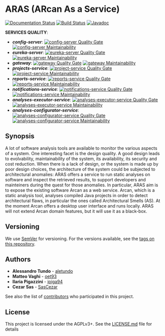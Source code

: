 # ARAS (ARcan As a Service)
[![Documentation Status](https://readthedocs.org/projects/aras/badge/?version=latest)](http://aras.readthedocs.io/en/latest/?badge=latest)
[![Build Status](https://travis-ci.org/aletundo/aras.svg?branch=master)](https://travis-ci.org/aletundo/aras)
[![Javadoc](https://img.shields.io/badge/javadoc-published-blue.svg)](https://aletundo.github.io/aras/javadoc/)

**SERVICES QUALITY**:
* _**config-server**_: [![config-server Quality Gate](https://sonarcloud.io/api/project_badges/measure?project=it.unimib.disco.aras%3Aconfig-server&metric=alert_status)](https://sonarcloud.io/dashboard?id=it.unimib.disco.aras%3Aconfig-server)
[![config-server Maintainability](https://sonarcloud.io/api/project_badges/measure?project=it.unimib.disco.aras%3Aconfig-server&metric=sqale_rating)](https://sonarcloud.io/dashboard?id=it.unimib.disco.aras%3Aconfig-server)
* _**eureka-server**_: [![eureka-server Quality Gate](https://sonarcloud.io/api/project_badges/measure?project=it.unimib.disco.aras%3Aeureka-server&metric=alert_status)](https://sonarcloud.io/dashboard?id=it.unimib.disco.aras%3Aeureka-server)
[![eureka-server Maintainability](https://sonarcloud.io/api/project_badges/measure?project=it.unimib.disco.aras%3Aeureka-server&metric=sqale_rating)](https://sonarcloud.io/dashboard?id=it.unimib.disco.aras%3Aeureka-server)
* _**gateway**_: [![gateway Quality Gate](https://sonarcloud.io/api/project_badges/measure?project=it.unimib.disco.aras%3Agateway&metric=alert_status)](https://sonarcloud.io/dashboard?id=it.unimib.disco.aras%3Agateway)
[![gateway Maintainability](https://sonarcloud.io/api/project_badges/measure?project=it.unimib.disco.aras%3Agateway&metric=sqale_rating)](https://sonarcloud.io/dashboard?id=it.unimib.disco.aras%3Agateway)
* _**projects-service**_: [![project-service Quality Gate](https://sonarcloud.io/api/project_badges/measure?project=it.unimib.disco.aras%3Aprojects-service&metric=alert_status)](https://sonarcloud.io/dashboard?id=it.unimib.disco.aras%3Aprojects-service)
[![project-service Maintainability](https://sonarcloud.io/api/project_badges/measure?project=it.unimib.disco.aras%3Aprojects-service&metric=sqale_rating)](https://sonarcloud.io/dashboard?id=it.unimib.disco.aras%3Aprojects-service)
* _**reports-service**_: [![reports-service Quality Gate](https://sonarcloud.io/api/project_badges/measure?project=it.unimib.disco.aras%3Areports-service&metric=alert_status)](https://sonarcloud.io/dashboard?id=it.unimib.disco.aras%3Areportts-service)
[![reports-service Maintainability](https://sonarcloud.io/api/project_badges/measure?project=it.unimib.disco.aras%3Areports-service&metric=sqale_rating)](https://sonarcloud.io/dashboard?id=it.unimib.disco.aras%3Areports-service)
* _**notifications-service**_: [![notifications-service Quality Gate](https://sonarcloud.io/api/project_badges/measure?project=it.unimib.disco.aras%3Anotifications-service&metric=alert_status)](https://sonarcloud.io/dashboard?id=it.unimib.disco.aras%3Anotifications-service)
[![notifications-service Maintainability](https://sonarcloud.io/api/project_badges/measure?project=it.unimib.disco.aras%3Anotifications-service&metric=sqale_rating)](https://sonarcloud.io/dashboard?id=it.unimib.disco.aras%3Anotifications-service)
* _**analyses-executor-service**_: [![analyses-executor-service Quality Gate](https://sonarcloud.io/api/project_badges/measure?project=it.unimib.disco.aras%3Aanalyses-executor-service&metric=alert_status)](https://sonarcloud.io/dashboard?id=it.unimib.disco.aras%3Aanalyses-executor-service)
[![analyses-executor-service Maintainability](https://sonarcloud.io/api/project_badges/measure?project=it.unimib.disco.aras%3Aanalyses-executor-service&metric=sqale_rating)](https://sonarcloud.io/dashboard?id=it.unimib.disco.aras%3Aanalyses-executor-service)
* _**analyses-configurator-service**_: [![analyses-configurator-service Quality Gate](https://sonarcloud.io/api/project_badges/measure?project=it.unimib.disco.aras%3Aanalyses-configurator-service&metric=alert_status)](https://sonarcloud.io/dashboard?id=it.unimib.disco.aras%3Aanalyses-configurator-service)
[![analyses-configurator-service Maintainability](https://sonarcloud.io/api/project_badges/measure?project=it.unimib.disco.aras%3Aanalyses-configurator-service&metric=sqale_rating)](https://sonarcloud.io/dashboard?id=it.unimib.disco.aras%3Aanalyses-configurator-service)

## Synopsis
A lot of software analysis tools are available to monitor the various aspects of a system. One interesting facet is the design quality. A good design leads to evolvability, maintainability of the system, its availability, its security and cost reduction. When there is a lack of design, or the system is made up by poor design choices, the architecture of the system could be subjected to architectural anomalies: ARAS offers a service to run static analyses on software and inspect the retrieved results, to support developers and mainteiners during the quest for those anomalies.
In particular, ARAS aim is to expose the existing software Arcan as a web service. Arcan, which is a static analysis tool, analyses compiled Java projects in order to detect architectural flaws, in particular the ones called Architectural Smells (AS). At the moment Arcan offers a desktop user interface and runs locally. ARAS will not extend Arcan domain features, but it will use it as a black-box.

## Versioning
We use [SemVer](http://semver.org/) for versioning. For the versions available, see the [tags on this repository](https://github.com/aletundo/aras/tags).

## Authors
* **Alessandro Tundo** - [aletundo](https://github.com/aletundo)
* **Matteo Vaghi** - [oet93](https://github.com/oet93)
* **Ilaria Pigazzini** - [ipiga94](https://github.com/ipiga94)
* **Cezar Sas** - [SasCezar](https://github.com/SasCezar)

See also the list of [contributors](https://github.com/aletundo/aras/contributors) who participated in this project.

## License
This project is licensed under the AGPLv3+. See the [LICENSE.md](LICENSE.md) file for details